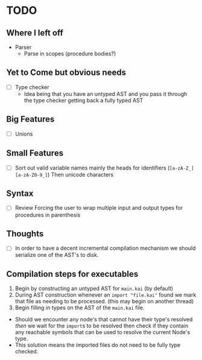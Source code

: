 
# TODO

## Where I left off

- Parser
  - Parse in scopes (procedure bodies?)

## Yet to Come but obvious needs
- [ ] Type checker
  - Idea being that you have an untyped AST and you pass it through the type checker getting back a fully typed AST

## Big Features
- [ ] Unions

## Small Features
- [ ] Sort out valid variable names mainly the heads for identifiers (`[a-zA-Z_][a-zA-Z0-9_]`) Then unicode characters

## Syntax
- [ ] Review Forcing the user to wrap multiple input and output types for procedures in parenthesis

## Thoughts

- [ ] In order to have a decent incremental compilation mechanism we should serialize one of the AST's to disk.

## Compilation steps for executables

1. Begin by constructing an untyped AST for `main.kai` (by default)
2. During AST construction whenever an `import "file.kai"` found we mark that file as needing to be processed. (this may begin on another thread)
3. Begin filling in types on the AST of the `main.kai` file.
  - Should we encounter any node's that cannot have their type's resolved _then_ we wait for the `import`s to be resolved then check if they contain any reachable symbols that can be used to resolve the current Node's type.
  - This solution means the imported files do not need to be fully type checked.
